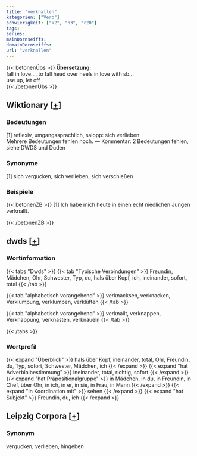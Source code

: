 ```yaml
---
title: "verknallen"
kategorien: ["Verb"]
schwierigkeit: ["k2", "h3", "r20"]
tags:
series:
mainDornseiffs:
domainDornseiffs:
url: "verknallen"
---
```


{{< betonenÜbs >}}
**Übersetzung:**  
fall in love..., to fall head over heels in love with sb...  
use up, let off  
{{< /betonenÜbs >}}

## Wiktionary [[+](https://de.wiktionary.org/wiki/verknallen)]

### Bedeutungen
[1] reflexiv, umgangssprachlich, salopp: sich verlieben  
Mehrere Bedeutungen fehlen noch. — Kommentar: 2 Bedeutungen fehlen, siehe DWDS und Duden  

### Synonyme
[1] sich vergucken, sich verlieben, sich verschießen  

### Beispiele
{{< betonenZB >}}
[1] Ich habe mich heute in einen echt niedlichen Jungen verknallt.  

{{< /betonenZB >}}


## dwds [[+](https://www.dwds.de/wb/verknallen)]

### Wortinformation
{{< tabs "Dwds" >}}
{{< tab "Typische Verbindungen" >}}
Freundin, Mädchen, Ohr, Schwester, Typ, du, hals über Kopf, ich, ineinander, sofort, total
{{< /tab >}}

{{< tab "alphabetisch vorangehend" >}}
verknacksen, verknacken, Verklumpung, verklumpen, verklüften
{{< /tab >}}

{{< tab "alphabetisch vorangehend" >}}
verknallt, verknappen, Verknappung, verknasten, verknäueln
{{< /tab >}}

{{< /tabs >}}

### Wortprofil
{{< expand "Überblick" >}} hals über Kopf, ineinander, total, Ohr, Freundin, du, Typ, sofort, Schwester, Mädchen, ich {{< /expand >}}
{{< expand "hat Adverbialbestimmung" >}} ineinander, total, richtig, sofort {{< /expand >}}
{{< expand "hat Präpositionalgruppe" >}} in Mädchen, in du, in Freundin, in Chef, über Ohr, in ich, in er, in sie, in Frau, in Mann {{< /expand >}}
{{< expand "in Koordination mit" >}} sehen {{< /expand >}}
{{< expand "hat Subjekt" >}} Freundin, du, ich {{< /expand >}}

## Leipzig Corpora [[+](https://corpora.uni-leipzig.de/en/res?word=verknallen&corpusId=deu_newscrawl-public_2018)]


### Synonym
vergucken, verlieben, hingeben

